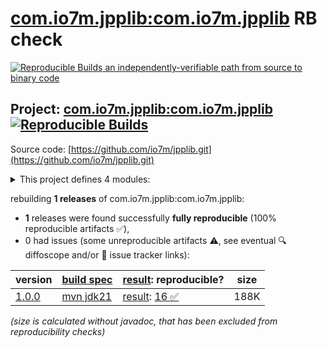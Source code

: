[com.io7m.jpplib:com.io7m.jpplib](https://central.sonatype.com/artifact/com.io7m.jpplib/com.io7m.jpplib/versions) RB check
=======

[![Reproducible Builds](https://reproducible-builds.org/images/logos/rb.svg) an independently-verifiable path from source to binary code](https://reproducible-builds.org/)

## Project: [com.io7m.jpplib:com.io7m.jpplib](https://central.sonatype.com/artifact/com.io7m.jpplib/com.io7m.jpplib/versions) [![Reproducible Builds](https://img.shields.io/endpoint?url=https://raw.githubusercontent.com/jvm-repo-rebuild/reproducible-central/master/content/com/io7m/jpplib/badge.json)](https://github.com/jvm-repo-rebuild/reproducible-central/blob/master/content/com/io7m/jpplib/README.md)

Source code: [https://github.com/io7m/jpplib.git](https://github.com/io7m/jpplib.git)

<details><summary>This project defines 4 modules:</summary>

* [com.io7m.jpplib:com.io7m.jpplib](https://central.sonatype.com/artifact/com.io7m.jpplib/com.io7m.jpplib/1.0.0)
* [com.io7m.jpplib:com.io7m.jpplib.core](https://central.sonatype.com/artifact/com.io7m.jpplib/com.io7m.jpplib.core/1.0.0)
* [com.io7m.jpplib:com.io7m.jpplib.demo](https://central.sonatype.com/artifact/com.io7m.jpplib/com.io7m.jpplib.demo/1.0.0)
* [com.io7m.jpplib:com.io7m.jpplib.tests](https://central.sonatype.com/artifact/com.io7m.jpplib/com.io7m.jpplib.tests/1.0.0)
</details>

rebuilding **1 releases** of com.io7m.jpplib:com.io7m.jpplib:
- **1** releases were found successfully **fully reproducible** (100% reproducible artifacts :white_check_mark:),
- 0 had issues (some unreproducible artifacts :warning:, see eventual :mag: diffoscope and/or :memo: issue tracker links):

| version | [build spec](/BUILDSPEC.md) | [result](https://reproducible-builds.org/docs/jvm/): reproducible? | size |
| -- | --------- | ------ | -- |
| [1.0.0](https://central.sonatype.com/artifact/com.io7m.jpplib/com.io7m.jpplib/1.0.0/pom) | [mvn jdk21](com.io7m.jpplib-1.0.0.buildspec) | [result](com.io7m.jpplib-1.0.0.buildinfo): [16 :white_check_mark: ](com.io7m.jpplib-1.0.0.buildcompare) | 188K |

<i>(size is calculated without javadoc, that has been excluded from reproducibility checks)</i>
